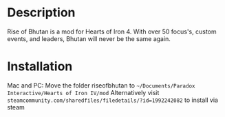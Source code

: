 # Description

Rise of Bhutan is a mod for Hearts of Iron 4. With over 50 focus's, custom events, and leaders, Bhutan will never be the same again.

# Installation

Mac and PC: Move the folder riseofbhutan to `~/Documents/Paradox Interactive/Hearts of Iron IV/mod`
Alternatively visit `steamcommunity.com/sharedfiles/filedetails/?id=1992242082` to install via steam
